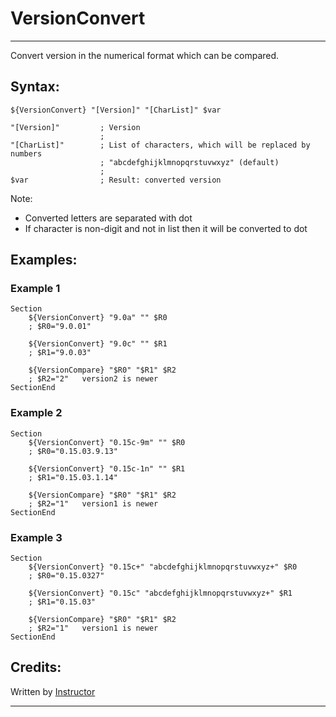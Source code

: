 # VersionConvert

---

Convert version in the numerical format which can be compared.

## Syntax:

	${VersionConvert} "[Version]" "[CharList]" $var

	"[Version]"         ; Version
	                    ;
	"[CharList]"        ; List of characters, which will be replaced by numbers
	                    ; "abcdefghijklmnopqrstuvwxyz" (default)
	                    ;
	$var                ; Result: converted version

Note:

- Converted letters are separated with dot 
- If character is non-digit and not in list then it will be converted to dot

## Examples:

### Example 1

	Section
		${VersionConvert} "9.0a" "" $R0
		; $R0="9.0.01"

		${VersionConvert} "9.0c" "" $R1
		; $R1="9.0.03"

		${VersionCompare} "$R0" "$R1" $R2
		; $R2="2"   version2 is newer
	SectionEnd

### Example 2

	Section
		${VersionConvert} "0.15c-9m" "" $R0
		; $R0="0.15.03.9.13"

		${VersionConvert} "0.15c-1n" "" $R1
		; $R1="0.15.03.1.14"

		${VersionCompare} "$R0" "$R1" $R2
		; $R2="1"   version1 is newer
	SectionEnd

### Example 3

	Section
		${VersionConvert} "0.15c+" "abcdefghijklmnopqrstuvwxyz+" $R0
		; $R0="0.15.0327"

		${VersionConvert} "0.15c" "abcdefghijklmnopqrstuvwxyz+" $R1
		; $R1="0.15.03"

		${VersionCompare} "$R0" "$R1" $R2
		; $R2="1"   version1 is newer
	SectionEnd

## Credits:

Written by [Instructor][1]

---

[1]: http://nsis.sourceforge.net/User:Instructor